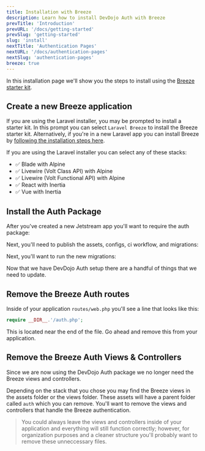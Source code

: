 ```yaml
---
title: Installation with Breeze
description: Learn how to install DevDojo Auth with Breeze
prevTitle: 'Introduction'
prevURL: '/docs/getting-started'
prevSlug: 'getting-started'
slug: 'install'
nextTitle: 'Authentication Pages'
nextURL: '/docs/authentication-pages'
nextSlug: 'authentication-pages'
breeze: true
---
```


In this installation page we'll show you the steps to install using the <a href="https://github.com/laravel/breeze" target="_blank">Breeze starter kit</a>.

## Create a new Breeze application

If you are using the Laravel installer, you may be prompted to install a starter kit. In this prompt you can select `Laravel Breeze` to install the Breeze starter kit. Alternatively, if you're in a new Laravel app you can install Breeze by [following the installation steps here](https://laravel.com/docs/11.x/starter-kits#laravel-breeze-installation). 

If you are using the Laravel installer you can select any of these stacks:

 - ✅ Blade with Alpine
 - ✅ Livewire (Volt Class API) with Alpine
 - ✅ Livewire (Volt Functional API) with Alpine
 - ✅ React with Inertia
 - ✅ Vue with Inertia

## Install the Auth Package

After you've created a new Jetstream app you'll want to require the auth package:

<include src="docs/install/code/composer-require.html"></include>

Next, you'll need to publish the assets, configs, ci workflow, and migrations:

<include src="docs/install/code/publish.html"></include>

Next, you'll want to run the new migrations:

<include src="docs/install/code/migrate.html"></include>

Now that we have DevDojo Auth setup there are a handful of things that we need to update.

## Remove the Breeze Auth routes

Inside of your application `routes/web.php` you'll see a line that looks like this:

```php
require __DIR__.'/auth.php';
```

This is located near the end of the file. Go ahead and remove this from your application.

## Remove the Breeze Auth Views & Controllers

Since we are now using the DevDojo Auth package we no longer need the Breeze views and controllers. 

Depending on the stack that you chose you may find the Breeze views in the assets folder or the views folder. These assets will have a parent folder called `auth` which you can remove. You'll want to remove the views and controllers that handle the Breeze authentication.

> You could always leave the views and controllers inside of your application and everything will still function correctly; however, for organization purposes and a cleaner structure you'll probably want to remove these unneccessary files.